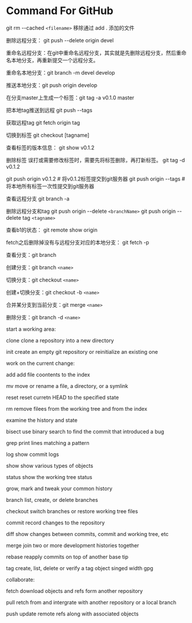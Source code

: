 <h1 id="intro">Command For GitHub</h1>

git rm --cached `<filename>`   移除通过 add . 添加的文件


删除远程分支： git push --delete origin devel

重命名远程分支：在git中重命名远程分支，其实就是先删除远程分支，然后重命名本地分支，再重新提交一个远程分支。

重命名本地分支：git branch -m devel develop

推送本地分支：git push origin develop



在分支master上生成一个标签：git tag -a v0.1.0 master

把本地tag推送到远程     git push --tags

获取远程tag       git fetch origin tag <tagname>

切换到标签        git checkout [tagname]

查看标签的版本信息：   git show v0.1.2

删除标签
         误打或需要修改标签时，需要先将标签删除，再打新标签。
         git tag -d v0.1.2


git push origin v0.1.2 # 将v0.1.2标签提交到git服务器
git push origin --tags # 将本地所有标签一次性提交到git服务器







查看远程分支    git branch -a

删除远程分支和tag     git push origin --delete `<branchName>`
                      git push origin --delete tag `<tagname>`

查看b1的状态：        git remote show origin


fetch之后删除掉没有与远程分支对应的本地分支：   git fetch -p





查看分支：git branch

创建分支：git branch `<name>`

切换分支：git checkout `<name>`

创建+切换分支：git checkout -b `<name>`

合并某分支到当前分支：git merge `<name>`

删除分支：git branch -d `<name>`







start a working area:

clone     clone a repository into a new directory

init      create an empty git repository or reinitialize an existing one



work on the current change:

add   add file coontents to the index

mv    move or rename a file, a directory,  or a symlink

reset   reset curretn HEAD  to  the specified  state

rm     remove filees from the working tree and from the index



examine  the history  and  state

bisect    use binary search to find the commit that introduced a bug

grep      print lines matching a pattern

log   show commit logs

show   show various types  of objects

status     show the working tree status



grow, mark  and tweak your common history

branch    list, create, or delete branches

checkout    switch branches or restore working tree files

commit      record   changes   to the repository

diff      show  changes  between commits, commit and working tree, etc

merge     join two or more development histories together

rebase    reapply commits  on top of another base tip

tag     create, list, delete or verify a tag object singed  width gpg


collaborate:

fetch     download objects and refs form another repository

pull   retch from and intergrate  with another repository or a local branch

push    update remote refs along with associated objects
